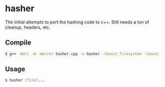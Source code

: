 hasher
=======
The initial attempts to port the hashing code to c++. Still needs a ton of cleanup, headers, etc.

Compile
-------
```bash
$ g++ -Wall -W -Werror hasher.cpp -o hasher -lboost_filesystem -lboost_system
```

Usage
-----
```bash
$ hasher [file]...
```
